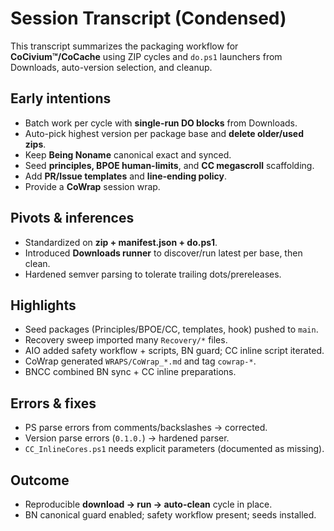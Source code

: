 # Session Transcript (Condensed)

This transcript summarizes the packaging workflow for **CoCivium™/CoCache** using ZIP cycles and `do.ps1` launchers from Downloads, auto-version selection, and cleanup.

## Early intentions
- Batch work per cycle with **single-run DO blocks** from Downloads.
- Auto-pick highest version per package base and **delete older/used zips**.
- Keep **Being Noname** canonical exact and synced.
- Seed **principles, BPOE human-limits**, and **CC megascroll** scaffolding.
- Add **PR/Issue templates** and **line-ending policy**.
- Provide a **CoWrap** session wrap.

## Pivots & inferences
- Standardized on **zip + manifest.json + do.ps1**.
- Introduced **Downloads runner** to discover/run latest per base, then clean.
- Hardened semver parsing to tolerate trailing dots/prereleases.

## Highlights
- Seed packages (Principles/BPOE/CC, templates, hook) pushed to `main`.
- Recovery sweep imported many `Recovery/*` files.
- AIO added safety workflow + scripts, BN guard; CC inline script iterated.
- CoWrap generated `WRAPS/CoWrap_*.md` and tag `cowrap-*`.
- BNCC combined BN sync + CC inline preparations.

## Errors & fixes
- PS parse errors from comments/backslashes → corrected.
- Version parse errors (`0.1.0.`) → hardened parser.
- `CC_InlineCores.ps1` needs explicit parameters (documented as missing).

## Outcome
- Reproducible **download → run → auto-clean** cycle in place.
- BN canonical guard enabled; safety workflow present; seeds installed.
